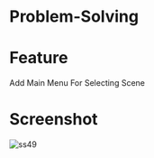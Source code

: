 # Problem-Solving

# Feature
Add Main Menu For Selecting Scene

# Screenshot
![ss49](https://user-images.githubusercontent.com/89525164/136645342-d62e43e3-d21e-4a9c-b5f6-8f61e6cc7764.png)
